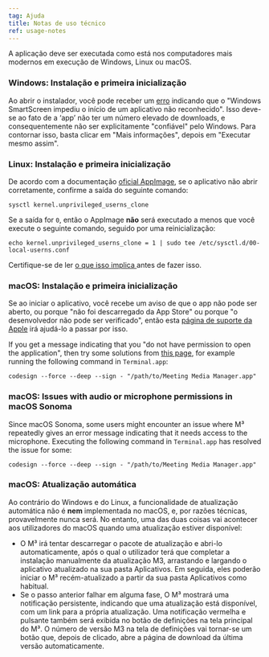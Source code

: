 ```yaml
---
tag: Ajuda
title: Notas de uso técnico
ref: usage-notes
---
```


A aplicação deve ser executada como está nos computadores mais modernos em execução de Windows, Linux ou macOS.

### Windows: Instalação e primeira inicialização

Ao abrir o instalador, você pode receber um [erro](assets/img/other/win-smartscreen.png) indicando que o "Windows SmartScreen impediu o início de um aplicativo não reconhecido". Isso deve-se ao fato de a ‘app’ não ter um número elevado de downloads, e consequentemente não ser explicitamente "confiável" pelo Windows. Para contornar isso, basta clicar em "Mais informações", depois em "Executar mesmo assim".

### Linux: Instalação e primeira inicialização

De acordo com a documentação [oficial AppImage](https://docs.appimage.org/user-guide/troubleshooting/electron-sandboxing.html), se o aplicativo não abrir corretamente, confirme a saída do seguinte comando:

`sysctl kernel.unprivileged_userns_clone`

Se a saída for `0`, então o AppImage **não** será executado a menos que você execute o seguinte comando, seguido por uma reinicialização:

`echo kernel.unprivileged_userns_clone = 1 | sudo tee /etc/sysctl.d/00-local-userns.conf`

Certifique-se de ler [o que isso implica ](https://lwn.net/Articles/673597/) antes de fazer isso.

### macOS: Instalação e primeira inicialização

Se ao iniciar o aplicativo, você recebe um aviso de que o app não pode ser aberto, ou porque "não foi descarregado da App Store" ou porque "o desenvolvedor não pode ser verificado", então esta [página de suporte da Apple](https://support.apple.com/en-ca/HT202491) irá ajudá-lo a passar por isso.

If you get a message indicating that you "do not have permission to open the application", then try some solutions from [this page](https://stackoverflow.com/questions/64842819/cant-run-app-because-of-permission-in-big-sur/64895860), for example running the following command in `Terminal.app`:

`codesign --force --deep --sign - "/path/to/Meeting Media Manager.app"`

### macOS: Issues with audio or microphone permissions in macOS Sonoma

Since macOS Sonoma, some users might encounter an issue where M³ repeatedly gives an error message indicating that it needs access to the microphone. Executing the following command in `Terminal.app` has resolved the issue for some:

`codesign --force --deep --sign - "/path/to/Meeting Media Manager.app"`

### macOS: Atualização automática

Ao contrário do Windows e do Linux, a funcionalidade de atualização automática não é **nem** implementada no macOS, e, por razões técnicas, provavelmente nunca será. No entanto, uma das duas coisas vai acontecer aos utilizadores do macOS quando uma atualização estiver disponível:

- O M³ irá tentar descarregar o pacote de atualização e abri-lo automaticamente, após o qual o utilizador terá que completar a instalação manualmente da atualização M3, arrastando e largando o aplicativo atualizado na sua pasta Aplicativos. Em seguida, eles poderão iniciar o M³ recém-atualizado a partir da sua pasta Aplicativos como habitual.
- Se o passo anterior falhar em alguma fase, O M³ mostrará uma notificação persistente, indicando que uma atualização está disponível, com um link para a própria atualização. Uma notificação vermelha e pulsante também será exibida no botão de definições na tela principal do M³. O número de versão M3 na tela de definições vai tornar-se um botão que, depois de clicado, abre a página de download da última versão automaticamente.
